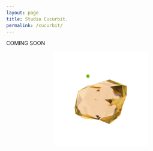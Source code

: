 ```yaml
---
layout: page
title: Studio Cucurbit. 
permalink: /cucurbit/
---
```


COMING SOON
<p align="center">
  <img src="https://raw.githubusercontent.com/kbys88/kbys88.github.io/main/images/cucurbit.gif" width="50%">
</p>
